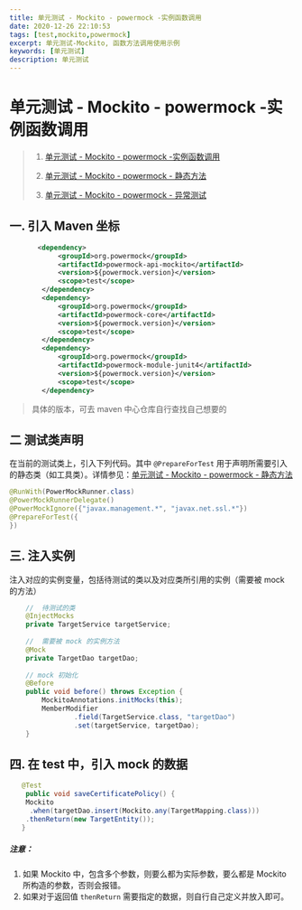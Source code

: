 ```yaml
---
title: 单元测试 - Mockito - powermock -实例函数调用
date: 2020-12-26 22:10:53
tags: [test,mockito,powermock]
excerpt: 单元测试-Mockito, 函数方法调用使用示例
keywords: [单元测试]
description: 单元测试
---
```


# 单元测试 - Mockito - powermock -实例函数调用

> 1. [单元测试 - Mockito - powermock -实例函数调用](https://starrier.starrier.org/blogs/test-mockito-method.html) 
> 
> 2. [单元测试 - Mockito - powermock - 静态方法](https://starrier.starrier.org/blogs/test-mockito-static.html) 
> 
> 3. [单元测试 - Mockito - powermock - 异常测试](https://starrier.starrier.org/blogs/test-mockito-exception.html)


## 一. 引入 Maven 坐标

```xml
       <dependency>
            <groupId>org.powermock</groupId>
            <artifactId>powermock-api-mockito</artifactId>
            <version>${powermock.version}</version>
            <scope>test</scope>
        </dependency>
        <dependency>
            <groupId>org.powermock</groupId>
            <artifactId>powermock-core</artifactId>
            <version>${powermock.version}</version>
            <scope>test</scope>
        </dependency>
        <dependency>
            <groupId>org.powermock</groupId>
            <artifactId>powermock-module-junit4</artifactId>
            <version>${powermock.version}</version>
            <scope>test</scope>
        </dependency>
```

> 具体的版本，可去 maven 中心仓库自行查找自己想要的

## 二 测试类声明

在当前的测试类上，引入下列代码。其中 `@PrepareForTest`  用于声明所需要引入的静态类（如工具类）。详情参见：[单元测试 - Mockito - powermock - 静态方法](https://starrier.starrier.org/blogs/test-mockito-static.html)

```java
@RunWith(PowerMockRunner.class)
@PowerMockRunnerDelegate()
@PowerMockIgnore({"javax.management.*", "javax.net.ssl.*"})
@PrepareForTest({     
})
```

## 三. 注入实例

注入对应的实例变量，包括待测试的类以及对应类所引用的实例（需要被 mock 的方法）

```java
    //  待测试的类
    @InjectMocks
    private TargetService targetService;
   
    //  需要被 mock 的实例方法
    @Mock
    private TargetDao targetDao;
   
    // mock 初始化
    @Before
    public void before() throws Exception {
        MockitoAnnotations.initMocks(this);
        MemberModifier
                .field(TargetService.class, "targetDao")
                .set(targetService, targetDao);
    }
```

## 四.  在 test 中，引入 mock 的数据

```java
   @Test
    public void saveCertificatePolicy() {
    Mockito
     .when(targetDao.insert(Mockito.any(TargetMapping.class)))
    .thenReturn(new TargetEntity());
   }
```

##### 注意：

1.  如果 Mockito 中，包含多个参数，则要么都为实际参数，要么都是 Mockito 所构造的参数，否则会报错。
2.  如果对于返回值 `thenReturn` 需要指定的数据，则自行自己定义并放入即可。
